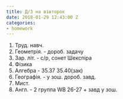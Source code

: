 ```yaml
---
title: Д/З на вівторок
date: 2018-01-29 12:43:00 Z
categories:
- homework
---
```


1. Труд. навч.
2. Геометрія. - дороб. задачу
3. Зар. літ. - с/р, сонет Шекспіра
4. Фізика
5. Алгебра - 35.37 35.40(зак)
6. Географія. - у зош. дороб. завд.
7. Мист.
8. Англ. - 2 группа WB 26-27 + завд у зош.